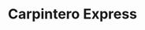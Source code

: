 ---
title: "Carpintero Express"
url: /san-antonio-de-los-altos/carpintero-express/
shop: hardware
---